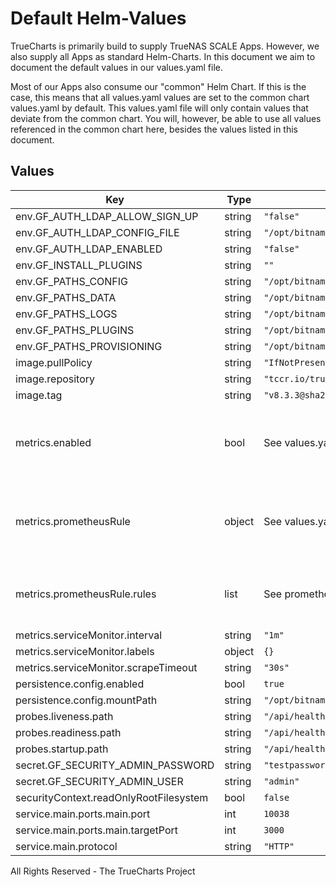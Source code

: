 # Default Helm-Values

TrueCharts is primarily build to supply TrueNAS SCALE Apps.
However, we also supply all Apps as standard Helm-Charts. In this document we aim to document the default values in our values.yaml file.

Most of our Apps also consume our "common" Helm Chart.
If this is the case, this means that all values.yaml values are set to the common chart values.yaml by default. This values.yaml file will only contain values that deviate from the common chart.
You will, however, be able to use all values referenced in the common chart here, besides the values listed in this document.

## Values

| Key | Type | Default | Description |
|-----|------|---------|-------------|
| env.GF_AUTH_LDAP_ALLOW_SIGN_UP | string | `"false"` |  |
| env.GF_AUTH_LDAP_CONFIG_FILE | string | `"/opt/bitnami/grafana/conf/ldap.toml"` |  |
| env.GF_AUTH_LDAP_ENABLED | string | `"false"` |  |
| env.GF_INSTALL_PLUGINS | string | `""` |  |
| env.GF_PATHS_CONFIG | string | `"/opt/bitnami/grafana/conf/grafana.ini"` |  |
| env.GF_PATHS_DATA | string | `"/opt/bitnami/grafana/data"` |  |
| env.GF_PATHS_LOGS | string | `"/opt/bitnami/grafana/logs"` |  |
| env.GF_PATHS_PLUGINS | string | `"/opt/bitnami/grafana/data/plugins"` |  |
| env.GF_PATHS_PROVISIONING | string | `"/opt/bitnami/grafana/conf/provisioning"` |  |
| image.pullPolicy | string | `"IfNotPresent"` |  |
| image.repository | string | `"tccr.io/truecharts/grafana"` |  |
| image.tag | string | `"v8.3.3@sha256:6775919c4170f0347508ecd1b3c3d21d15d96ceae7a81bd8bff694f27c2c2302"` |  |
| metrics.enabled | bool | See values.yaml | Enable and configure a Prometheus serviceMonitor for the chart under this key. |
| metrics.prometheusRule | object | See values.yaml | Enable and configure Prometheus Rules for the chart under this key. |
| metrics.prometheusRule.rules | list | See prometheusrules.yaml | Configure additionial rules for the chart under this key. |
| metrics.serviceMonitor.interval | string | `"1m"` |  |
| metrics.serviceMonitor.labels | object | `{}` |  |
| metrics.serviceMonitor.scrapeTimeout | string | `"30s"` |  |
| persistence.config.enabled | bool | `true` |  |
| persistence.config.mountPath | string | `"/opt/bitnami/grafana/data"` |  |
| probes.liveness.path | string | `"/api/health"` |  |
| probes.readiness.path | string | `"/api/health"` |  |
| probes.startup.path | string | `"/api/health"` |  |
| secret.GF_SECURITY_ADMIN_PASSWORD | string | `"testpassword"` |  |
| secret.GF_SECURITY_ADMIN_USER | string | `"admin"` |  |
| securityContext.readOnlyRootFilesystem | bool | `false` |  |
| service.main.ports.main.port | int | `10038` |  |
| service.main.ports.main.targetPort | int | `3000` |  |
| service.main.protocol | string | `"HTTP"` |  |

All Rights Reserved - The TrueCharts Project
